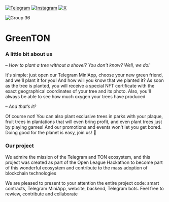 [![Telegram](https://img.shields.io/badge/Telegram-2CA5E0?style=for-the-badge&logo=telegram&logoColor=white)](https://t.me/GreenTON_global)
[![Instagram](https://img.shields.io/badge/Instagram-%23E4405F.svg?style=for-the-badge&logo=Instagram&logoColor=white)](https://www.instagram.com/greenton.global)
[![X](https://img.shields.io/badge/X-%23000000.svg?style=for-the-badge&logo=X&logoColor=white)](https://x.com/GreenTON_global)

<!-- 
make smaller and in center
<div display= "flex" justify-content= "center">
 <img src="https://github.com/GreenTON-global/.github/assets/93512736/26f0e537-ae4d-46bb-a181-740ea2ef5607" width="200" height="100" margin-left="auto" margin-right="auto">
</div> -->

![Group 36](https://github.com/GreenTON-global/.github/assets/93512736/26f0e537-ae4d-46bb-a181-740ea2ef5607)


# GreenTON
### A little bit about us
– _How to plant a tree without a shovel? You don't know? Well, we do!_

It's simple: just open our Telegram MiniApp, choose your new green friend, and we'll plant it for you! And how will you know that we planted it? As soon as the tree is planted, you will receive a special NFT certificate with the exact geographical coordinates of your tree and its photo. Also, you'll always be able to see how much oxygen your trees have produced

– _And that’s it?_

Of course not! You can also plant exclusive trees in parks with your plaque, fruit trees in plantations that will even bring profit, and even plant trees just by playing games! And our promotions and events won't let you get bored. Doing good for the planet is easy, join us! 🌿

### Our project
We admire the mission of the Telegram and TON ecosystem, and this project was created as part of the Open League Hackathon to become part of this wonderful ecosystem and contribute to the mass adoption of blockchain technologies

We are pleased to present to your attention the entire project code: smart contracts, Telegram MiniApp, website, backend, Telegram bots. Feel free to rewiew, contribute and collaborate 
